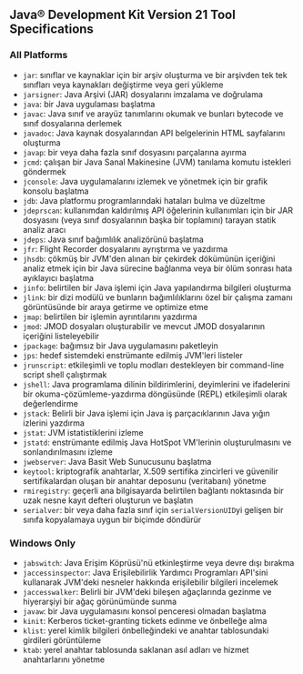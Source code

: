 ## Java® Development Kit Version 21 Tool Specifications

### All Platforms

- `jar`: sınıflar ve kaynaklar için bir arşiv oluşturma ve bir arşivden tek tek sınıfları veya kaynakları değiştirme veya geri yükleme
- `jarsigner`: Java Arşivi (JAR) dosyalarını imzalama ve doğrulama
- `java`: bir Java uygulaması başlatma
- `javac`: Java sınıf ve arayüz tanımlarını okumak ve bunları bytecode ve sınıf dosyalarına derlemek
- `javadoc`: Java kaynak dosyalarından API belgelerinin HTML sayfalarını oluşturma
- `javap`: bir veya daha fazla sınıf dosyasını parçalarına ayırma
- `jcmd`: çalışan bir Java Sanal Makinesine (JVM) tanılama komutu istekleri göndermek
- `jconsole`: Java uygulamalarını izlemek ve yönetmek için bir grafik konsolu başlatma
- `jdb`: Java platformu programlarındaki hataları bulma ve düzeltme
- `jdeprscan`: kullanımdan kaldırılmış API öğelerinin kullanımları için bir JAR dosyasını (veya sınıf dosyalarının başka bir toplamını) tarayan statik analiz aracı
- `jdeps`: Java sınıf bağımlılık analizörünü başlatma
- `jfr`: Flight Recorder dosyalarını ayrıştırma ve yazdırma
- `jhsdb`: çökmüş bir JVM'den alınan bir çekirdek dökümünün içeriğini analiz etmek için bir Java sürecine bağlanma veya bir ölüm sonrası hata ayıklayıcı başlatma
- `jinfo`: belirtilen bir Java işlemi için Java yapılandırma bilgileri oluşturma
- `jlink`: bir dizi modülü ve bunların bağımlılıklarını özel bir çalışma zamanı görüntüsünde bir araya getirme ve optimize etme
- `jmap`: belirtilen bir işlemin ayrıntılarını yazdırma
- `jmod`: JMOD dosyaları oluşturabilir ve mevcut JMOD dosyalarının içeriğini listeleyebilir
- `jpackage`: bağımsız bir Java uygulamasını paketleyin
- `jps`: hedef sistemdeki enstrümante edilmiş JVM'leri listeler
- `jrunscript`: etkileşimli ve toplu modları destekleyen bir command-line script shell çalıştırmak
- `jshell`: Java programlama dilinin bildirimlerini, deyimlerini ve ifadelerini bir okuma-çözümleme-yazdırma döngüsünde (REPL) etkileşimli olarak değerlendirme
- `jstack`: Belirli bir Java işlemi için Java iş parçacıklarının Java yığın izlerini yazdırma
- `jstat`: JVM istatistiklerini izleme
- `jstatd`: enstrümante edilmiş Java HotSpot VM'lerinin oluşturulmasını ve sonlandırılmasını izleme
- `jwebserver`: Java Basit Web Sunucusunu başlatma
- `keytool`: kriptografik anahtarlar, X.509 sertifika zincirleri ve güvenilir sertifikalardan oluşan bir anahtar deposunu (veritabanı) yönetme
- `rmiregistry`: geçerli ana bilgisayarda belirtilen bağlantı noktasında bir uzak nesne kayıt defteri oluşturun ve başlatın
- `serialver`: bir veya daha fazla sınıf için `serialVersionUID`yi gelişen bir sınıfa kopyalamaya uygun bir biçimde döndürür

### Windows Only

- `jabswitch`: Java Erişim Köprüsü'nü etkinleştirme veya devre dışı bırakma
- `jaccessinspector`: Java Erişilebilirlik Yardımcı Programları API'sini kullanarak JVM'deki nesneler hakkında erişilebilir bilgileri incelemek
- `jaccesswalker`: Belirli bir JVM'deki bileşen ağaçlarında gezinme ve hiyerarşiyi bir ağaç görünümünde sunma
- `javaw`: bir Java uygulamasını konsol penceresi olmadan başlatma
- `kinit`: Kerberos ticket-granting tickets edinme ve önbelleğe alma
- `klist`: yerel kimlik bilgileri önbelleğindeki ve anahtar tablosundaki girdileri görüntüleme
- `ktab`: yerel anahtar tablosunda saklanan asıl adları ve hizmet anahtarlarını yönetme
